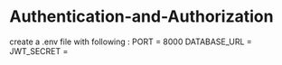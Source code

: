 # Authentication-and-Authorization

create a .env file with following :
PORT = 8000
DATABASE_URL = 
JWT_SECRET = 
